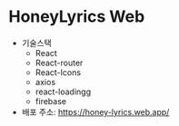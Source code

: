 # HoneyLyrics Web

- 기술스택
  - React
  - React-router
  - React-Icons
  - axios
  - react-loadingg
  - firebase
- 배포 주소: https://honey-lyrics.web.app/
